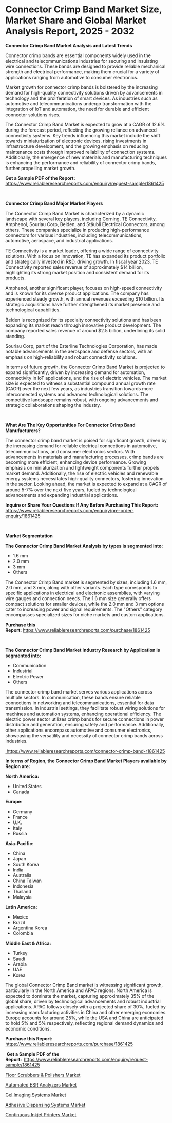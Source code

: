 <p><h1>Connector Crimp Band Market Size, Market Share and Global Market Analysis Report, 2025 - 2032</h1></p><p><strong>Connector Crimp Band Market Analysis and Latest Trends</strong></p>
<p><p>Connector crimp bands are essential components widely used in the electrical and telecommunications industries for securing and insulating wire connections. These bands are designed to provide reliable mechanical strength and electrical performance, making them crucial for a variety of applications ranging from automotive to consumer electronics.</p><p>Market growth for connector crimp bands is bolstered by the increasing demand for high-quality connectivity solutions driven by advancements in technology and the proliferation of smart devices. As industries such as automotive and telecommunications undergo transformation with the integration of IoT and automation, the need for durable and efficient connector solutions rises.</p><p>The Connector Crimp Band Market is expected to grow at a CAGR of 12.6% during the forecast period, reflecting the growing reliance on advanced connectivity systems. Key trends influencing this market include the shift towards miniaturization of electronic devices, rising investments in infrastructure development, and the growing emphasis on reducing maintenance costs through improved reliability of connection systems. Additionally, the emergence of new materials and manufacturing techniques is enhancing the performance and reliability of connector crimp bands, further propelling market growth.</p></p>
<p><strong>Get a Sample PDF of the Report:&nbsp;</strong> <a href="https://www.reliableresearchreports.com/enquiry/request-sample/1861425?utm_campaign=31&utm_medium=2&utm_source=Github&utm_content=ia&utm_term=28022025&utm_id=connector-crimp-band">https://www.reliableresearchreports.com/enquiry/request-sample/1861425</a></p>
<p>&nbsp;</p>
<p><strong>Connector Crimp Band Major Market Players</strong></p>
<p><p>The Connector Crimp Band Market is characterized by a dynamic landscape with several key players, including Corning, TE Connectivity, Amphenol, Souriau Corp, Belden, and Stäubli Electrical Connectors, among others. These companies specialize in producing high-performance connectors for various industries, including telecommunications, automotive, aerospace, and industrial applications.</p><p>TE Connectivity is a market leader, offering a wide range of connectivity solutions. With a focus on innovation, TE has expanded its product portfolio and strategically invested in R&D, driving growth. In fiscal year 2023, TE Connectivity reported sales revenue of approximately $14 billion, highlighting its strong market position and consistent demand for its products.</p><p>Amphenol, another significant player, focuses on high-speed connectivity and is known for its diverse product applications. The company has experienced steady growth, with annual revenues exceeding $10 billion. Its strategic acquisitions have further strengthened its market presence and technological capabilities.</p><p>Belden is recognized for its specialty connectivity solutions and has been expanding its market reach through innovative product development. The company reported sales revenue of around $2.5 billion, underlining its solid standing.</p><p>Souriau Corp, part of the Esterline Technologies Corporation, has made notable advancements in the aerospace and defense sectors, with an emphasis on high-reliability and robust connectivity solutions.</p><p>In terms of future growth, the Connector Crimp Band Market is projected to expand significantly, driven by increasing demand for automation, connectivity in IoT applications, and the rise of electric vehicles. The market size is expected to witness a substantial compound annual growth rate (CAGR) over the next few years, as industries transition towards more interconnected systems and advanced technological solutions. The competitive landscape remains robust, with ongoing advancements and strategic collaborations shaping the industry.</p></p>
<p>&nbsp;</p>
<p><strong>What Are The Key Opportunities For Connector Crimp Band Manufacturers?</strong></p>
<p><p>The connector crimp band market is poised for significant growth, driven by the increasing demand for reliable electrical connections in automotive, telecommunications, and consumer electronics sectors. With advancements in materials and manufacturing processes, crimp bands are becoming more efficient, enhancing device performance. Growing emphasis on miniaturization and lightweight components further propels market demand. Additionally, the rise of electric vehicles and renewable energy systems necessitates high-quality connectors, fostering innovation in the sector. Looking ahead, the market is expected to expand at a CAGR of around 5-7% over the next five years, fueled by technological advancements and expanding industrial applications.</p></p>
<p><strong>Inquire or Share Your Questions If Any Before Purchasing This Report:</strong> <a href="https://www.reliableresearchreports.com/enquiry/pre-order-enquiry/1861425?utm_campaign=31&utm_medium=2&utm_source=Github&utm_content=ia&utm_term=28022025&utm_id=connector-crimp-band">https://www.reliableresearchreports.com/enquiry/pre-order-enquiry/1861425</a></p>
<p>&nbsp;</p>
<p><strong>Market Segmentation</strong></p>
<p><strong>The Connector Crimp Band Market Analysis by types is segmented into:</strong></p>
<p><ul><li>1.6 mm</li><li>2.0 mm</li><li>3 mm</li><li>Others</li></ul></p>
<p><p>The Connector Crimp Band market is segmented by sizes, including 1.6 mm, 2.0 mm, and 3 mm, along with other variants. Each type corresponds to specific applications in electrical and electronic assemblies, with varying wire gauges and connection needs. The 1.6 mm size generally offers compact solutions for smaller devices, while the 2.0 mm and 3 mm options cater to increasing power and signal requirements. The "Others" category encompasses specialized sizes for niche markets and custom applications.</p></p>
<p><strong>Purchase this Report:&nbsp;</strong><a href="https://www.reliableresearchreports.com/purchase/1861425?utm_campaign=31&utm_medium=2&utm_source=Github&utm_content=ia&utm_term=28022025&utm_id=connector-crimp-band">https://www.reliableresearchreports.com/purchase/1861425</a></p>
<p>&nbsp;</p>
<p><strong>The Connector Crimp Band Market Industry Research by Application is segmented into:</strong></p>
<p><ul><li>Communication</li><li>Industrial</li><li>Electric Power</li><li>Others</li></ul></p>
<p><p>The connector crimp band market serves various applications across multiple sectors. In communication, these bands ensure reliable connections in networking and telecommunications, essential for data transmission. In industrial settings, they facilitate robust wiring solutions for machines and automation systems, enhancing operational efficiency. The electric power sector utilizes crimp bands for secure connections in power distribution and generation, ensuring safety and performance. Additionally, other applications encompass automotive and consumer electronics, showcasing the versatility and necessity of connector crimp bands across industries.</p></p>
<p><a href="https://www.reliableresearchreports.com/connector-crimp-band-r1861425?utm_campaign=31&utm_medium=2&utm_source=Github&utm_content=ia&utm_term=28022025&utm_id=connector-crimp-band">&nbsp;https://www.reliableresearchreports.com/connector-crimp-band-r1861425</a></p>
<p><strong>In terms of Region, the Connector Crimp Band Market Players available by Region are:</strong></p>
<p>
    <p> <strong> North America: </strong>
        <ul>
            <li>United States</li>
            <li>Canada</li>
        </ul>
        </p> 
    <p> <strong> Europe: </strong>
        <ul>
            <li>Germany</li>
            <li>France</li>
            <li>U.K.</li>
            <li>Italy</li>
            <li>Russia</li>
        </ul>
        </p> 
    <p> <strong> Asia-Pacific: </strong>
        <ul>
            <li>China</li>
            <li>Japan</li>
            <li>South Korea</li>
            <li>India</li>
            <li>Australia</li>
            <li>China Taiwan</li>
            <li>Indonesia</li>
            <li>Thailand</li>
            <li>Malaysia</li>
        </ul>
        </p> 
    <p> <strong> Latin America: </strong>
        <ul>
            <li>Mexico</li>
            <li>Brazil</li>
            <li>Argentina Korea</li>
            <li>Colombia</li>
        </ul>
        </p> 
    <p> <strong> Middle East & Africa: </strong>
        <ul>
            <li>Turkey</li>
            <li>Saudi</li>
            <li>Arabia</li>
            <li>UAE</li>
            <li>Korea</li>
        </ul>
    </p>
    </p>
<p><p>The global Connector Crimp Band market is witnessing significant growth, particularly in the North America and APAC regions. North America is expected to dominate the market, capturing approximately 35% of the global share, driven by technological advancements and robust industrial applications. APAC follows closely with a projected share of 30%, fueled by increasing manufacturing activities in China and other emerging economies. Europe accounts for around 25%, while the USA and China are anticipated to hold 5% and 5% respectively, reflecting regional demand dynamics and economic conditions.</p></p>
<p><strong>Purchase this Report: </strong><a href="https://www.reliableresearchreports.com/purchase/1861425?utm_campaign=31&utm_medium=2&utm_source=Github&utm_content=ia&utm_term=28022025&utm_id=connector-crimp-band">https://www.reliableresearchreports.com/purchase/1861425</a></p>
<p>&nbsp;<strong>Get a Sample PDF of the Report:&nbsp;&nbsp;</strong><a href="https://www.reliableresearchreports.com/enquiry/request-sample/1861425?utm_campaign=31&utm_medium=2&utm_source=Github&utm_content=ia&utm_term=28022025&utm_id=connector-crimp-band">https://www.reliableresearchreports.com/enquiry/request-sample/1861425</a></p>
<p><strong></strong></p>
<p><p><a href="https://github.com/weisonmanych/Market-Research-Report-List-1/blob/main/floor-scrubbers-polishers-market.md?utm_campaign=31&utm_medium=2&utm_source=Github&utm_content=ia&utm_term=28022025&utm_id=connector-crimp-band">Floor Scrubbers & Polishers Market</a></p><p><a href="https://github.com/yarnsstaret1/Market-Research-Report-List-1/blob/main/automated-esr-analyzers-market.md?utm_campaign=31&utm_medium=2&utm_source=Github&utm_content=ia&utm_term=28022025&utm_id=connector-crimp-band">Automated ESR Analyzers Market</a></p><p><a href="https://github.com/eymermanda0p/Market-Research-Report-List-1/blob/main/gel-imaging-systems-market.md?utm_campaign=31&utm_medium=2&utm_source=Github&utm_content=ia&utm_term=28022025&utm_id=connector-crimp-band">Gel Imaging Systems Market</a></p><p><a href="https://github.com/debowflaggqw/Market-Research-Report-List-1/blob/main/adhesive-dispensing-systems-market.md?utm_campaign=31&utm_medium=2&utm_source=Github&utm_content=ia&utm_term=28022025&utm_id=connector-crimp-band">Adhesive Dispensing Systems Market</a></p><p><a href="https://github.com/guzasbahsas/Market-Research-Report-List-1/blob/main/continuous-inkjet-printers-market.md?utm_campaign=31&utm_medium=2&utm_source=Github&utm_content=ia&utm_term=28022025&utm_id=connector-crimp-band">Continuous Inkjet Printers Market</a></p></p>